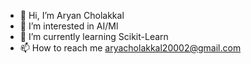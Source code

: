 - 👋 Hi, I’m Aryan Cholakkal
- 👀 I’m interested in AI/Ml
- 🌱 I’m currently learning Scikit-Learn
- 📫 How to reach me aryacholakkal20002@gmail.com

<!---
aryancholakkal/aryancholakkal is a ✨ special ✨ repository because its `README.md` (this file) appears on your GitHub profile.
You can click the Preview link to take a look at your changes.
--->
